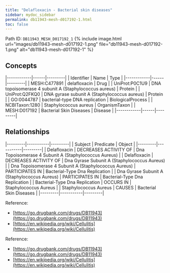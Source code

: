```yaml
---
title: "Delafloxacin - Bacterial skin diseases"
sidebar: mydoc_sidebar
permalink: db11943-mesh-d017192-1.html
toc: false 
---
```



Path ID: `DB11943_MESH_D017192_1`
{% include image.html url="images/db11943-mesh-d017192-1.png" file="db11943-mesh-d017192-1.png" alt="db11943-mesh-d017192-1" %}

## Concepts

|------------|------|---------|
| Identifier | Name | Type    |
|------------|------|---------|
| MESH:C477891 | delafloxacin | Drug |
| UniProt:P0C1U9 | DNA topoisomerase 4 subunit A (Staphylococcus aureus) | Protein |
| UniProt:Q2FKQ0 | DNA gyrase subunit A (Staphylococcus aureus) | Protein |
| GO:0044787 | bacterial-type DNA replication | BiologicalProcess |
| NCBITaxon:1280 | Staphylococcus aureus | OrganismTaxon |
| MESH:D017192 | Bacterial Skin Diseases | Disease |
|------------|------|---------|

## Relationships

|---------|-----------|---------|
| Subject | Predicate | Object  |
|---------|-----------|---------|
| Delafloxacin | DECREASES ACTIVITY OF | Dna Topoisomerase 4 Subunit A (Staphylococcus Aureus) |
| Delafloxacin | DECREASES ACTIVITY OF | Dna Gyrase Subunit A (Staphylococcus Aureus) |
| Dna Topoisomerase 4 Subunit A (Staphylococcus Aureus) | PARTICIPATES IN | Bacterial-Type Dna Replication |
| Dna Gyrase Subunit A (Staphylococcus Aureus) | PARTICIPATES IN | Bacterial-Type Dna Replication |
| Bacterial-Type Dna Replication | OCCURS IN | Staphylococcus Aureus |
| Staphylococcus Aureus | CAUSES | Bacterial Skin Diseases |
|---------|-----------|---------|

Reference: 
  - [https://go.drugbank.com/drugs/DB11943](https://go.drugbank.com/drugs/DB11943)
  - [https://en.wikipedia.org/wiki/Cellulitis](https://en.wikipedia.org/wiki/Cellulitis)

Reference: 
  - [https://go.drugbank.com/drugs/DB11943](https://go.drugbank.com/drugs/DB11943)
  - [https://en.wikipedia.org/wiki/Cellulitis](https://en.wikipedia.org/wiki/Cellulitis)
